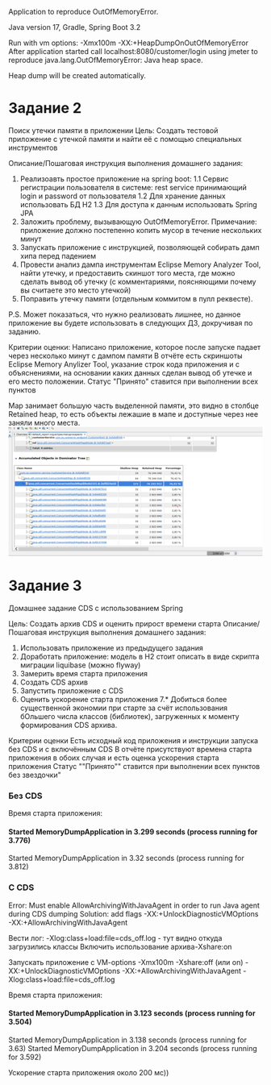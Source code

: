Application to reproduce OutOfMemoryError.  

Java version 17, Gradle, Spring Boot 3.2

Run with vm options: -Xmx100m -XX:+HeapDumpOnOutOfMemoryError
After application started call localhost:8080/customer/login using jmeter to reproduce 
java.lang.OutOfMemoryError: Java heap space.

Heap dump will be created automatically.

# Задание 2
Поиск утечки памяти в приложении
Цель:
Создать тестовой приложение с утечкой памяти и найти её с помощью специальных инструментов

Описание/Пошаговая инструкция выполнения домашнего задания:
1. Реализоавть простое приложение на spring boot:
1.1 Сервис регистрации пользователя в системе: rest service принимающий login и password от пользователя
1.2 Для хранение данных использовать БД H2
1.3 Для доступа к данным использовать Spring JPA
2. Заложить проблему, вызывающую OutOfMemoryError. Примечание: приложение должно постепенно копить мусор в течение нескольких минут
3. Запускать приложение с инструкцией, позволяющей собирать дамп хипа перед падением
4. Провести анализ дампа инструментам Eclipse Memory Analyzer Tool, найти утечку, и предоставить скиншот того места, 
где можно сделать вывод об утечку (с комментариями, поясняющими почему вы считаете это место утечкой)
5. Поправить утечку памяти (отдельным коммитом в пулл реквесте).

P.S. Может показаться, что нужно реализовать лишнее, но данное приложение вы будете использовать в следующих ДЗ, докручивая по заданию.

Критерии оценки:
Написано приложение, которое после запуске падает через несколько минут с дампом памяти
В отчёте есть скриншоты Eclipse Memory Anylizer Tool, указание строк кода приложения и с объяснениями, на основании каких данных сделан вывод об утечке и его место положении.
Статус "Принято" ставится при выполнении всех пунктов

Map занимает большую часть выделенной памяти, это видно в столбце Retained heap, то есть объекты лежашие в
мапе и доступные через нее заняли много места.
![img.png](img.png)



# Задание 3
Домашнее задание
CDS с использованием Spring

Цель:
Создать архив CDS и оценить прирост времени старта
Описание/Пошаговая инструкция выполнения домашнего задания:
1. Использовать приложение из предыдущего задания
2. Доработать приложение: модель в H2 стоит описать в виде скрипта миграции liquibase (можно flyway)
3. Замерить время старта приложения
4. Создать CDS архив
5. Запустить приложение с CDS
6. Оценить ускорение старта приложения
   7.* Добиться более существенной экономии при старте за счёт использования бОльшего числа классов (библиотек), загруженных к моменту формирования CDS архива.

Критерии оценки
Есть исходный код приложения и инструкции запуска без CDS и с включённым CDS
В отчёте присутствуют времена старта приложения в обоих случая и есть оценка ускорения старта приложения
Статус ""Принято"" ставится при выполнении всех пунктов без звездочки"



### Без CDS
Время старта приложения:
#### Started MemoryDumpApplication in 3.299 seconds (process running for 3.776)
Started MemoryDumpApplication in 3.32 seconds (process running for 3.812)

### C CDS
Error: 
Must enable AllowArchivingWithJavaAgent in order to run Java agent during CDS dumping
Solution: add flags -XX:+UnlockDiagnosticVMOptions -XX:+AllowArchivingWithJavaAgent

Вести лог: -Xlog:class+load:file=cds_off.log - тут видно откуда загрузились классы
Включить использование архива-Xshare:on

Запускать приложение с VM-options
-Xmx100m
-Xshare:off (или on)
-XX:+UnlockDiagnosticVMOptions
-XX:+AllowArchivingWithJavaAgent
-Xlog:class+load:file=cds_off.log

Время старта приложения:
#### Started MemoryDumpApplication in 3.123 seconds (process running for 3.504)
Started MemoryDumpApplication in 3.138 seconds (process running for 3.63)
Started MemoryDumpApplication in 3.204 seconds (process running for 3.592)

Ускорение старта приложения около 200 мс))

